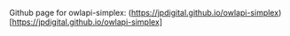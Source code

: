 Github page for owlapi-simplex: (https://jpdigital.github.io/owlapi-simplex)[https://jpdigital.github.io/owlapi-simplex]
